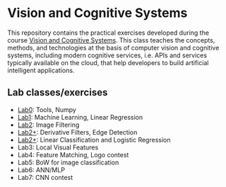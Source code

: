 # Vision and Cognitive Systems
This repository contains the practical exercises developed during the course [Vision and Cognitive Systems](https://en.didattica.unipd.it/off/2021/LM/SC/SC2377/001PD/SCQ1097939/N0). This class teaches the concepts, methods, and technologies at the basis of computer vision and cognitive systems, including modern cognitive services, i.e. APIs and services typically available on the cloud, that help developers to build artificial intelligent applications. 

## Lab classes/exercises
- [Lab0](Lab0_Python_Numpy.ipynb): Tools, Numpy
- [Lab1](Lab1_LinearRegression_ex.ipynb): Machine Learning, Linear Regression
- [Lab2](Lab2_ImageFiltering.ipynb): Image Filtering
- [Lab2+](Lab2+_2D_DerivativeFilters.ipynb): Derivative Filters, Edge Detection
- [Lab2+](Lab2+_LC_LR.ipynb): Linear Classification and Logistic Regression
- Lab3: Local Visual Features
- Lab4: Feature Matching, Logo contest
- Lab5: BoW for image classification
- Lab6: ANN/MLP
- Lab7: CNN contest